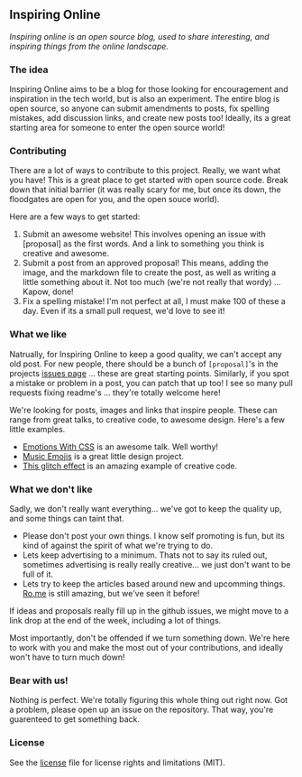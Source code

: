 ## Inspiring Online
_Inspiring online is an open source blog, used to share interesting, and inspiring things from the online landscape._

### The idea
Inspiring Online aims to be a blog for those looking for encouragement and inspiration in the tech world, but is also an experiment. The entire blog is open source, so anyone can submit amendments to posts, fix spelling mistakes, add discussion links, and create new posts too! Ideally, its a great starting area for someone to enter the open source world!

### Contributing
There are a lot of ways to contribute to this project. Really, we want what you have! This is a great place to get started with open source code. Break down that initial barrier (it was really scary for me, but once its down, the floodgates are open for you, and the open souce world).

Here are a few ways to get started: 

1. Submit an awesome website! This involves opening an issue with [proposal] as the first words. And a link to something you think is creative and awesome.
2. Submit a post from an approved proposal! This means, adding the image, and the markdown file to create the post, as well as writing a little something about it. Not too much (we're not really that wordy) ... Kapow, done!
3. Fix a spelling mistake! I'm not perfect at all, I must make 100 of these a day. Even if its a small pull request, we'd love to see it!

### What we like
Natrually, for Inspiring Online to keep a good quality, we can't accept any old post. For new people, there should be a bunch of `[proposal]`'s in the projects [issues page](https://github.com/tholman/inspiring-online) ... these are great starting points. Similarly, if you spot a mistake or problem in a post, you can patch that up too! I see so many pull requests fixing readme's ... they're totally welcome here!

We're looking for posts, images and links that inspire people. These can range from great talks, to creative code, to awesome design. Here's a few little examples.

- [Emotions With CSS](http://inspiring.online/emotions-through-css/) is an awesome talk. Well worthy!
- [Music Emojis](http://inspiring.online/music-emojis/) is a great little design project. 
- [This glitch effect](http://inspiring.online/glitch/) is an amazing example of creative code.

### What we don't like
Sadly, we don't really want everything... we've got to keep the quality up, and some things can taint that.

- Please don't post your own things. I know self promoting is fun, but its kind of against the spirit of what we're trying to do.
- Lets keep advertising to a minimum. Thats not to say its ruled out, sometimes advertising is really really creative... we just don't want to be full of it.
- Lets try to keep the articles based around new and upcomming things. [Ro.me](ro.me) is still amazing, but we've seen it before!

If ideas and proposals really fill up in the github issues, we might move to a link drop at the end of the week, including a lot of things. 

Most importantly, don't be offended if we turn something down. We're here to work with you and make the most out of your contributions, and ideally won't have to turn much down!

### Bear with us!
Nothing is perfect. We're totally figuring this whole thing out right now. Got a problem, please open up an issue on the repository. That way, you're guarenteed to get something back.

### License

See the [license](LICENSE.md) file for license rights and limitations (MIT).
